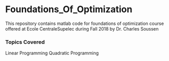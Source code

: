 # Foundations_Of_Optimization
This repository contains matlab code for foundations of optimization course offered at Ecole CentraleSupelec during Fall 2018 by Dr. Charles Soussen

### Topics Covered

Linear Programming
Quadratic Programming
